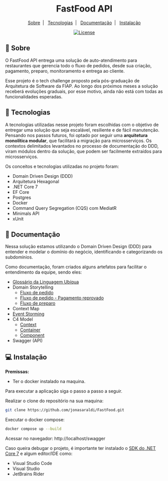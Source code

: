 <h1 align="center">FastFood API</h1>

<p align="center">
  <a href="#sobre">Sobre</a>&nbsp;&nbsp;|&nbsp;&nbsp;
  <a href="#tecnologias">Tecnologias</a>&nbsp;&nbsp;|&nbsp;&nbsp;
  <a href="#documentação">Documentação</a>&nbsp;&nbsp;|&nbsp;&nbsp;
  <a href="#instalação">Instalação</a>
</p>

<p align="center">
  <a href="#-license">
    <img alt="License" src="https://img.shields.io/static/v1?label=license&message=MIT&color=24d67d&labelColor=000000">
  </a>
</p>

## 📃 Sobre

O FastFood API entrega uma solução de auto-atendimento para restaurantes que gerencia todo o fluxo de pedidos, desde sua criação, pagamento, preparo, monitoramento e entrega ao cliente.

Esse projeto é o tech challenge proposto pela pós-graduação de Arquitetura de Software da FIAP. 
Ao longo dos próximos meses a solução receberá evoluções graduais, por esse motivo, ainda não está com todas as funcionalidades esperadas. 

## 🚀 Tecnologias

A tecnologias utilizadas nesse projeto foram escolhidas com o objetivo de entregar uma solução que seja escalável, resiliente e de fácil manutenção. 
Pensando nos passos futuros, foi optado por seguir uma **arquitetura monolítica modular**, que facilitará a migração para microsserviços. 
Os contextos delimitados levantados no processo de documentação do DDD, viram módulos dentro da solução, que podem ser facilmente extraídos para microsserviços.

Os conceitos e tecnologias utilizadas no projeto foram:
- Domain Driven Design (DDD)
- Arquitetura Hexagonal
- .NET Core 7
- EF Core
- Postgres
- Docker
- Command Query Segregation (CQS) com MediatR
- Minimals API
- xUnit

## 📖 Documentação

Nessa solução estamos utilizando o Domain Driven Design (DDD) para entender e modelar o domínio do negócio, identificando e categorizando os subdomínios.

Como documentação, foram criados alguns artefatos para facilitar o entendimento da equipe, sendo eles:
- [Glossário da Linguagem Ubíqua](/docs/linguagem-ubiqua/glossario.md)
- Domain Storytelling
  - [Fluxo de pedido](/docs/storytelling/fluxo-pedido.png)
  - [Fluxo de pedido - Pagamento reprovado](/docs/storytelling/fluxo-pedido-pagamento-reprovado.png)
  - [Fluxo de preparo](/docs/storytelling/fluxo-preparo.png)
- Context Map
- [Event Storming](https://miro.com/welcomeonboard/bFNEM05zRk1oT0R6THE0VnNTaTVEOGQ2Z0NQbkM1SWxxQ0R6dk9qTHlrUzhlRDhhUEhTUTg1U21INXFhMTFTNXwzNDU4NzY0NTU5OTUzNzM4OTIzfDI=?share_link_id=357172007426)
- C4 Model
  - [Context](/docs/c4-model/system-context.png)
  - [Container](/docs/c4-model/container.png)
  - [Component](/docs/c4-model/component.png)
- Swagger (API)

## 💻 Instalação

**Premissas:**
- Ter o docker instalado na maquina.

Para executar a aplicação siga o passo a passo a seguir.

Realizar o clone do repositório na sua maquina:

```bash
git clone https://github.com/jonasaraldi/FastFood.git
```

Executar o docker compose:

```bash
docker compose up --build
```

Acessar no navegador:
http://localhost/swagger


Caso queira debugar o projeto, é importante ter instalado o [SDK do .NET Core 7](https://dotnet.microsoft.com/pt-br/download/dotnet/7.0) e algum editor/IDE como:
- Visual Studio Code
- Visual Studio
- JetBrains Rider






